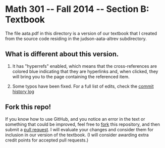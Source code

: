 # Math 301 -- Fall 2014 -- Section B: Textbook

The file aata.pdf in this directory is a version of our textbook that I created
from the source code residing in the judson-aata-altrev subdirectory.

## What is different about this version.

1. It has "hyperrefs" enabled, which means that the cross-references are colored
blue indicating that they are hyperlinks and, when clicked, they will bring you
to the page containing the referenced item. 

2. Some typos have been fixed.  For a full list of edits, check the
   [commit history log](https://github.com/williamdemeo/Math301-Fall2014/commits/master/textbook/judson-aata-altrev)

## Fork this repo!

If you know how to use GitHub, and you notice an error in the text or something
that could be improved, feel free to
[fork](https://help.github.com/articles/fork-a-repo) this repository,
and then submit a
[pull request](https://help.github.com/articles/creating-a-pull-request).
I will evaluate your changes and consider them for inclusion in our version of
the textbook. (I will consider awarding extra credit points for accepted pull
requests.) 
